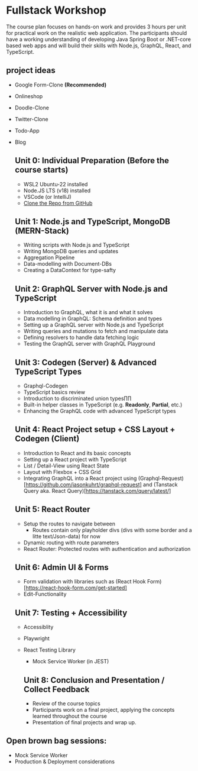 # Fullstack Workshop

The course plan focuses on hands-on work and provides 3 hours per unit for practical work on the realistic web application.
The participants should have a working understanding of developing Java Spring Boot or .NET-core based web apps and will build their skills with Node.js, GraphQL, React, and TypeScript.

## project ideas

- Google Form-Clone **(Recommended)**
- Onlineshop
- Doodle-Clone
- Twitter-Clone
- Todo-App
- Blog

  ## Unit 0: Individual Preparation (Before the course starts)

  - WSL2 Ubuntu-22 installed
  - Node.JS LTS (v18) installed
  - VSCode (or IntelliJ)
  - [Clone the Repo from GitHub](https://github.com/tkowalski-exxeta/fullstack-workshop)

  ## Unit 1: Node.js and TypeScript, MongoDB (MERN-Stack)

  - Writing scripts with Node.js and TypeScript
  - Writing MongoDB queries and updates
  - Aggregation Pipeline
  - Data-modelling with Document-DBs
  - Creating a DataContext for type-safty

  ## Unit 2: GraphQL Server with Node.js and TypeScript

  - Introduction to GraphQL, what it is and what it solves
  - Data modelling in GraphQL: Schema definition and types
  - Setting up a GraphQL server with Node.js and TypeScript
  - Writing queries and mutations to fetch and manipulate data
  - Defining resolvers to handle data fetching logic
  - Testing the GraphQL server with GraphQL Playground

  ## Unit 3: Codegen (Server) & Advanced TypeScript Types

  - Graphql-Codegen
  - TypeScript basics review
  - Introduction to discriminated union types∏∏
  - Built-in helper classes in TypeScript (e.g. **Readonly**, **Partial**, etc.)
  - Enhancing the GraphQL code with advanced TypeScript types

  ## Unit 4: React Project setup + CSS Layout + Codegen (Client)

  - Introduction to React and its basic concepts
  - Setting up a React project with TypeScript
  - List / Detail-View using React State
  - Layout with Flexbox + CSS Grid
  - Integrating GraphQL into a React project using (Graphql-Request)[https://github.com/jasonkuhrt/graphql-request] and (Tanstack Query aka. React Query)[https://tanstack.com/query/latest/]

  ## Unit 5: React Router

  - Setup the routes to navigate between
    - Routes contain only playholder divs (divs with some border and a litte text/Json-data) for now
  - Dynamic routing with route parameters
  - React Router: Protected routes with authentication and authorization

  ## Unit 6: Admin UI & Forms

  - Form validation with libraries such as (React Hook Form)[https://react-hook-form.com/get-started]
  - Edit-Functionality

  ## Unit 7: Testing + Accessibility

  - Accessiblity
  - Playwright
  - React Testing Library

    - Mock Service Worker (in JEST)

    ## Unit 8: Conclusion and Presentation / Collect Feedback

    - Review of the course topics
    - Participants work on a final project, applying the concepts learned throughout the course
    - Presentation of final projects and wrap up.

## Open brown bag sessions:

- Mock Service Worker
- Production & Deployment considerations

